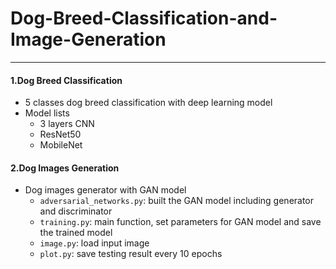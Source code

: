 # Dog-Breed-Classification-and-Image-Generation
***
#### 1.Dog Breed Classification
* 5 classes dog breed classification with deep learning model
* Model lists
  * 3 layers CNN
  * ResNet50
  * MobileNet
 

#### 2.Dog Images Generation
* Dog images generator with GAN model
  * `adversarial_networks.py`: built the GAN model including generator and discriminator
  * `training.py`: main function, set parameters for GAN model and save the trained model
  * `image.py`: load input image
  * `plot.py`:  save testing result every 10 epochs 
